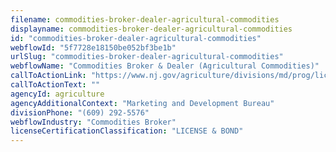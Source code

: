 ```yaml
---
filename: commodities-broker-dealer-agricultural-commodities
displayname: commodities-broker-dealer-agricultural-commodities
id: "commodities-broker-dealer-agricultural-commodities"
webflowId: "5f7728e18150be052bf3be1b"
urlSlug: "commodities-broker-dealer-agricultural-commodities"
webflowName: "Commodities Broker & Dealer (Agricultural Commodities)"
callToActionLink: "https://www.nj.gov/agriculture/divisions/md/prog/licensing.html"
callToActionText: ""
agencyId: agriculture
agencyAdditionalContext: "Marketing and Development Bureau"
divisionPhone: "(609) 292-5576"
webflowIndustry: "Commodities Broker"
licenseCertificationClassification: "LICENSE & BOND"
---
```

